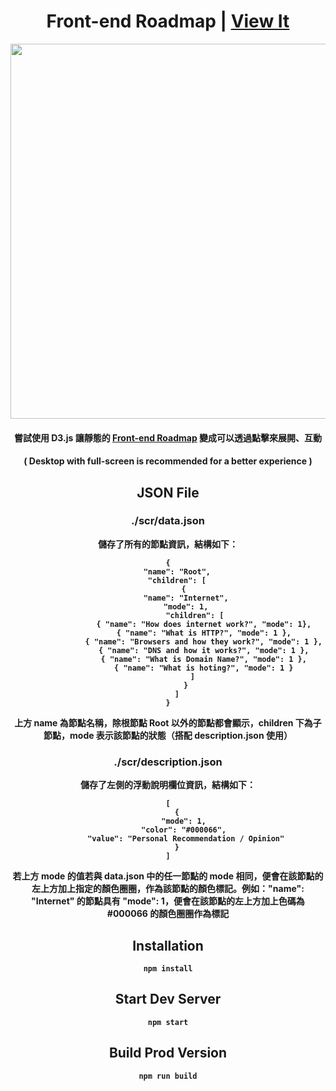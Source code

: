 <h1 align="center">
Front-end Roadmap | <a href="https://tomhsiao1260.github.io/roadmap/" target="_blank">View It<a/>
</h1>

<p align="center">
    <img src="./src/assets/roadmap.gif" width="600px"/>
</p>

<h4 align="center">
嘗試使用 D3.js 讓靜態的 <a href="https://roadmap.sh/frontend" target="_blank">Front-end Roadmap<a/> 變成可以透過點擊來展開、互動
<h4/>
<h4 align="center">
( Desktop with full-screen is recommended for a better experience )
<h4/>

## JSON File

### ./scr/data.json 

儲存了所有的節點資訊，結構如下：

```
{
    "name": "Root",
    "children": [
        { 
        "name": "Internet",
        "mode": 1,
            "children": [
                { "name": "How does internet work?", "mode": 1},
                { "name": "What is HTTP?", "mode": 1 },
                { "name": "Browsers and how they work?", "mode": 1 },
                { "name": "DNS and how it works?", "mode": 1 },
                { "name": "What is Domain Name?", "mode": 1 },
                { "name": "What is hoting?", "mode": 1 }
            ] 
        }
    ]
}
```

上方 name 為節點名稱，除根節點 Root 以外的節點都會顯示，children 下為子節點，mode 表示該節點的狀態（搭配 description.json 使用）


### ./scr/description.json 

儲存了左側的浮動說明欄位資訊，結構如下：

```
[
    {
        "mode": 1, 
        "color": "#000066", 
        "value": "Personal Recommendation / Opinion"
    }
]
```

若上方 mode 的值若與 data.json 中的任一節點的 mode 相同，便會在該節點的左上方加上指定的顏色圈圈，作為該節點的顏色標記。例如："name":  "Internet" 的節點具有 "mode":  1，便會在該節點的左上方加上色碼為 #000066 的顏色圈圈作為標記

## Installation

```
npm install
```

## Start Dev Server

```
npm start
```

## Build Prod Version

```
npm run build
```



